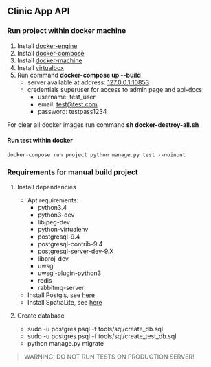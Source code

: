 Clinic App API
--------------

### Run project within docker machine

1. Install [docker-engine](https://docs.docker.com/engine/installation/)
2. Install [docker-compose](https://docs.docker.com/compose/install/)
3. Install [docker-machine](https://docs.docker.com/machine/install-machine/)
4. Install [virtualbox](https://www.virtualbox.org/wiki/Downloads)
5. Run command **docker-compose up --build**
    * server available at address: [127.0.0.1:10853](127.0.0.1:10853)
    * credentials superuser for access to admin page and api-docs:
        - username: test_user
        - email: test@test.com
        - password: testpass1234

For clear all docker images run command **sh docker-destroy-all.sh**


#### Run test within docker
    docker-compose run project python manage.py test --noinput


### Requirements for manual build project

1. Install dependencies
    * Apt requirements: 
        - python3.4 
        - python3-dev 
        - libjpeg-dev 
        - python-virtualenv 
        - postgresql-9.4 
        - postgresql-contrib-9.4 
        - postgresql-server-dev-9.X 
        - libproj-dev 
        - uwsgi 
        - uwsgi-plugin-python3
        - redis
        - rabbitmq-server
    * Install Postgis, see [here](https://docs.djangoproject.com/en/1.11/ref/contrib/gis/install/postgis/)
    * Install SpatiaLite, see [here](https://docs.djangoproject.com/en/1.11/ref/contrib/gis/install/spatialite/)

2. Create database
    * sudo -u postgres psql -f tools/sql/create_db.sql
    * sudo -u postgres psql -f tools/sql/create_test_db.sql
    * python manage.py migrate


> WARNING: DO NOT RUN TESTS ON PRODUCTION SERVER!
